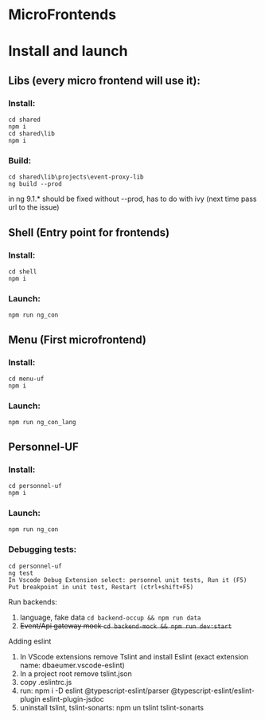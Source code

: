 # MicroFrontends

# Install and launch

## Libs (every micro frontend will use it):
### Install:
    cd shared
    npm i
    cd shared\lib
    npm i
### Build:  
    cd shared\lib\projects\event-proxy-lib
    ng build --prod

in ng 9.1.* should be fixed without --prod, has to do with ivy (next time pass url to the issue)

## Shell (Entry point for frontends)
### Install:
    cd shell
    npm i
### Launch:
    npm run ng_con

## Menu (First microfrontend)
### Install:
    cd menu-uf
    npm i
### Launch:
    npm run ng_con_lang

## Personnel-UF
### Install:
    cd personnel-uf
    npm i
### Launch:
    npm run ng_con
### Debugging tests:
    cd personnel-uf
    ng test
    In Vscode Debug Extension select: personnel unit tests, Run it (F5)
    Put breakpoint in unit test, Restart (ctrl+shift+F5)

Run backends:
1. language, fake data `cd backend-occup && npm run data`  
2. ~~Event/Api gateway mock `cd backend-mock && npm run dev:start`~~

Adding eslint

1. In VScode extensions remove Tslint and install Eslint (exact extension name: dbaeumer.vscode-eslint)
2. In a project root remove tslint.json
3. copy .eslintrc.js
4. run: npm i -D eslint @typescript-eslint/parser @typescript-eslint/eslint-plugin eslint-plugin-jsdoc
5. uninstall tslint, tslint-sonarts: npm un tslint tslint-sonarts
